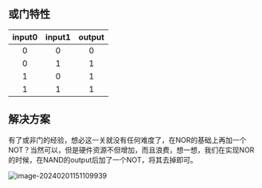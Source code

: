 ## 或门特性

| input0 | input1 | output |
| :----: | :----: | :----: |
|   0    |   0    |   0    |
|   0    |   1    |   1    |
|   1    |   0    |   1    |
|   1    |   1    |   1    |

## 解决方案

有了或非门的经验，想必这一关就没有任何难度了，在NOR的基础上再加一个NOT？当然可以，但是硬件资源不但增加，而且浪费，想一想，我们在实现NOR的时候，在NAND的output后加了一个NOT，将其去掉即可。

![image-20240201151109939](C:\Users\Lenovo\AppData\Roaming\Typora\typora-user-images\image-20240201151109939.png)